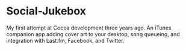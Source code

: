 Social-Jukebox
==============
My first attempt at Cocoa development three years ago. An iTunes companion app adding cover art to your desktop, song queueing, and integration with Last.fm, Facebook, and Twitter.

